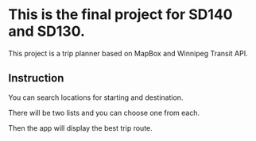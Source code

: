 # This is the final project for SD140 and SD130.

This project is a trip planner based on MapBox and Winnipeg Transit API.

## Instruction

You can search locations for starting and destination. 

There will be two lists and you can choose one from each.

Then the app will display the best trip route.
